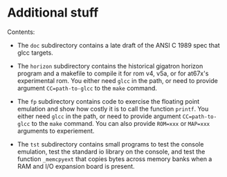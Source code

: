 # Additional stuff

Contents:

  * The `doc` subdirectory contains a late draft of the ANSI C 1989 spec that glcc targets.
  
  * The `horizon` subdirectory contains the historical gigatron horizon program and a makefile to compile it for rom v4, v5a, or for at67x's experimental rom. You either need `glcc` in the path, or need to provide argument `CC=path-to-glcc` to the `make` command.
  
  * The `fp` subdirectory contains code to exercise the floating point emulation and show how costly it is to call the function `printf`.  You either need `glcc` in the path, or need to provide argument `CC=path-to-glcc` to the `make` command. You can also provide `ROM=xxx` or `MAP=xxx` arguments to experiement.

  * The `tst` subdirectory contains small programs to test the console emulation, test the standard io library on the console, and test the function `_memcpyext` that copies bytes across memory banks when a RAM and I/O expansion board is present.
